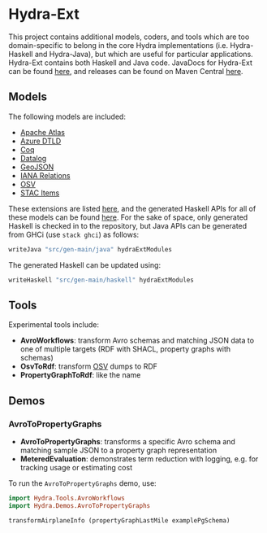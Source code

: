 # Hydra-Ext

This project contains additional models, coders, and tools which are too domain-specific to belong in the core Hydra implementations
(i.e. Hydra-Haskell and Hydra-Java), but which are useful for particular applications.
Hydra-Ext contains both Haskell and Java code.
JavaDocs for Hydra-Ext can be found [here](https://categoricaldata.github.io/hydra/hydra-ext/javadoc),
and releases can be found on Maven Central [here](https://central.sonatype.com/artifact/net.fortytwo.hydra/hydra-ext).

## Models

The following models are included:
* [Apache Atlas](https://github.com/CategoricalData/hydra/blob/main/hydra-ext/src/main/haskell/Hydra/Models/Atlas.hs)
* [Azure DTLD](https://github.com/CategoricalData/hydra/blob/main/hydra-ext/src/main/haskell/Hydra/Models/AzureDtld.hs)
* [Coq](https://github.com/CategoricalData/hydra/blob/main/hydra-ext/src/main/haskell/Hydra/Models/Coq.hs)
* [Datalog](https://github.com/CategoricalData/hydra/blob/main/hydra-ext/src/main/haskell/Hydra/Models/Datalog.hs)
* [GeoJSON](https://github.com/CategoricalData/hydra/blob/main/hydra-ext/src/main/haskell/Hydra/Models/GeoJson.hs)
* [IANA Relations](https://github.com/CategoricalData/hydra/blob/main/hydra-ext/src/main/haskell/Hydra/Models/IanaRelations.hs)
* [OSV](https://github.com/CategoricalData/hydra/blob/main/hydra-ext/src/main/haskell/Hydra/Models/Osv.hs)
* [STAC Items](https://github.com/CategoricalData/hydra/blob/main/hydra-ext/src/main/haskell/Hydra/Models/StacItems.hs)

These extensions are listed [here](https://github.com/CategoricalData/hydra/blob/main/hydra-ext/src/main/haskell/Hydra/Extensions.hs),
and the generated Haskell APIs for all of these models can be found [here](https://github.com/CategoricalData/hydra/tree/main/hydra-ext/src/gen-main/haskell).
For the sake of space, only generated Haskell is checked in to the repository, but Java APIs can be generated from GHCi (use `stack ghci`) as follows:

```haskell
writeJava "src/gen-main/java" hydraExtModules
```

The generated Haskell can be updated using:

```haskell
writeHaskell "src/gen-main/haskell" hydraExtModules
```

## Tools

Experimental tools include:
* **AvroWorkflows**: transform Avro schemas and matching JSON data to one of multiple targets (RDF with SHACL, property graphs with schemas)
* **OsvToRdf**: transform [OSV](https://osv.dev) dumps to RDF
* **PropertyGraphToRdf**: like the name

## Demos

### AvroToPropertyGraphs

* **AvroToPropertyGraphs**: transforms a specific Avro schema and matching sample JSON to a property graph representation
* **MeteredEvaluation**: demonstrates term reduction with logging, e.g. for tracking usage or estimating cost

To run the `AvroToPropertyGraphs` demo, use:

```haskell
import Hydra.Tools.AvroWorkflows
import Hydra.Demos.AvroToPropertyGraphs

transformAirplaneInfo (propertyGraphLastMile examplePgSchema)
```
